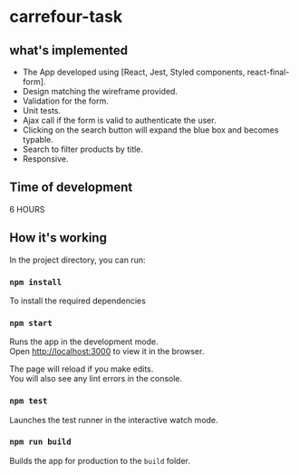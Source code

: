 # carrefour-task

## what's implemented

- The App developed using [React, Jest, Styled components, react-final-form].
- Design matching the wireframe provided.
- Validation for the form.
- Unit tests.
- Ajax call if the form is valid to authenticate the user.
- Clicking on the search button will expand the blue box and becomes typable.
- Search to filter products by title.
- Responsive.

## Time of development

6 HOURS

## How it's working

In the project directory, you can run:

### `npm install`

To install the required dependencies

### `npm start`

Runs the app in the development mode.<br>
Open [http://localhost:3000](http://localhost:3000) to view it in the browser.

The page will reload if you make edits.<br>
You will also see any lint errors in the console.

### `npm test`

Launches the test runner in the interactive watch mode.

### `npm run build`

Builds the app for production to the `build` folder.
